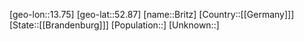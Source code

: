 ﻿---
location: [52.87,13.75]
type: City
tags:
- geo/City


SpocWebEntityId: 29360
isDeleted: false
confidential: public

---
[geo-lon::13.75]
[geo-lat::52.87]
[name::Britz]
[Country::[[Germany]]]
[State::[[Brandenburg]]]
[Population::]
[Unknown::]

